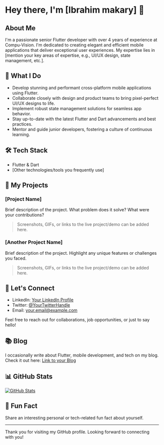 # Hey there, I'm [Ibrahim makary] 👋

## About Me

I'm a passionate senior Flutter developer with over 4 years of experience at Compu-Vision. I'm dedicated to creating elegant and efficient mobile applications that deliver exceptional user experiences. My expertise lies in [mention your key areas of expertise, e.g., UI/UX design, state management, etc.].

## 🚀 What I Do

- Develop stunning and performant cross-platform mobile applications using Flutter.
- Collaborate closely with design and product teams to bring pixel-perfect UI/UX designs to life.
- Implement robust state management solutions for seamless app behavior.
- Stay up-to-date with the latest Flutter and Dart advancements and best practices.
- Mentor and guide junior developers, fostering a culture of continuous learning.

## 🛠️ Tech Stack

- Flutter & Dart
- [Other technologies/tools you frequently use]

## 📂 My Projects

### [Project Name]

Brief description of the project. What problem does it solve? What were your contributions?

> Screenshots, GIFs, or links to the live project/demo can be added here.

### [Another Project Name]

Brief description of the project. Highlight any unique features or challenges you faced.

> Screenshots, GIFs, or links to the live project/demo can be added here.

## 💬 Let's Connect

- LinkedIn: [Your LinkedIn Profile](https://www.linkedin.com/in/yourusername/)
- Twitter: [@YourTwitterHandle](https://twitter.com/yourusername)
- Email: [your.email@example.com](mailto:your.email@example.com)

Feel free to reach out for collaborations, job opportunities, or just to say hello!

## 📚 Blog

I occasionally write about Flutter, mobile development, and tech on my blog. Check it out here: [Link to your Blog](https://yourblog.com)

## 📊 GitHub Stats

[![GitHub Stats](https://github-readme-stats.vercel.app/api?username=ibrahimmakary-compuvision&count_private=true&show_icons=true&theme=dark)](https://github.com/ibrahimmakary-compuvision)

## 🎵 Fun Fact

Share an interesting personal or tech-related fun fact about yourself.

---

Thank you for visiting my GitHub profile. Looking forward to connecting with you!
